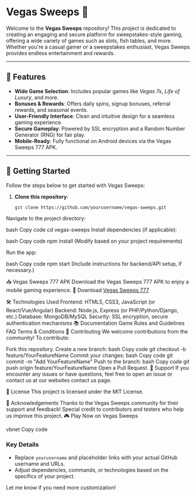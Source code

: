 # Vegas Sweeps 🎰

Welcome to the **Vegas Sweeps** repository! This project is dedicated to creating an engaging and secure platform for sweepstakes-style gaming, offering a wide variety of games such as slots, fish tables, and more. Whether you're a casual gamer or a sweepstakes enthusiast, Vegas Sweeps provides endless entertainment and rewards.

---

## 🌟 Features

- **Wide Game Selection**: Includes popular games like *Vegas 7s*, *Life of Luxury*, and more.
- **Bonuses & Rewards**: Offers daily spins, signup bonuses, referral rewards, and seasonal events.
- **User-Friendly Interface**: Clean and intuitive design for a seamless gaming experience.
- **Secure Gameplay**: Powered by SSL encryption and a Random Number Generator (RNG) for fair play.
- **Mobile-Ready**: Fully functional on Android devices via the Vegas Sweeps 777 APK.

---

## 🚀 Getting Started

Follow the steps below to get started with Vegas Sweeps:

1. **Clone this repository**:
   ```bash
   git clone https://github.com/yourusername/vegas-sweeps.git
Navigate to the project directory:

bash
Copy code
cd vegas-sweeps
Install dependencies (if applicable):

bash
Copy code
npm install
(Modify based on your project requirements)

Run the app:

bash
Copy code
npm start
(Include instructions for backend/API setup, if necessary.)

📥 Vegas Sweeps 777 APK
Download the Vegas Sweeps 777 APK to enjoy a mobile gaming experience.
🔗 Download [Vegas Sweeps 777](https://vegassweep.net/)

🛠️ Technologies Used
Frontend: HTML5, CSS3, JavaScript (or React/Vue/Angular)
Backend: Node.js, Express (or PHP/Python/Django, etc.)
Database: MongoDB/MySQL
Security: SSL encryption, secure authentication mechanisms
📚 Documentation
Game Rules and Guidelines
FAQ
Terms & Conditions
🤝 Contributing
We welcome contributions from the community! To contribute:

Fork this repository.
Create a new branch:
bash
Copy code
git checkout -b feature/YourFeatureName
Commit your changes:
bash
Copy code
git commit -m "Add YourFeatureName"
Push to the branch:
bash
Copy code
git push origin feature/YourFeatureName
Open a Pull Request.
💬 Support
If you encounter any issues or have questions, feel free to open an issue or contact us at our websites contact us page.

📄 License
This project is licensed under the MIT License.

🌟 Acknowledgements
Thanks to the Vegas Sweeps community for their support and feedback!
Special credit to contributors and testers who help us improve this project.
🎮 Play Now on Vegas Sweeps

vbnet
Copy code

### Key Details
- Replace `yourusername` and placeholder links with your actual GitHub username and URLs.
- Adjust dependencies, commands, or technologies based on the specifics of your project.

Let me know if you need more customization!
